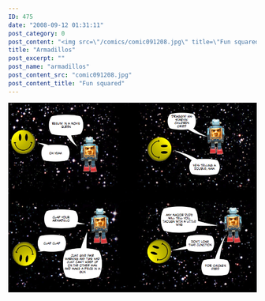 ```yaml
---
ID: 475
date: "2008-09-12 01:31:11"
post_category: 0
post_content: "<img src=\"/comics/comic091208.jpg\" title=\"Fun squared\" />"
title: "Armadillos"
post_excerpt: ""
post_name: "armadillos"
post_content_src: "comic091208.jpg"
post_content_title: "Fun squared"
---
```



[![Fun squared](/comics-hi-res/comic091208.jpg)](/comics-hi-res/comic091208.jpg)
